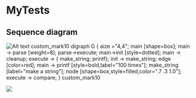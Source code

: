 # MyTests

## Sequence diagram

![Alt text](https://g.gravizo.com/source/svg/custom_mark10?https%3A%2F%2Fgithub.com%2FLiorinco%2FMyTests%2Fblob%2Fmaster%2FREADME.md)
custom_mark10 digraph G { aize ="4,4"; main [shape=box]; main -> parse [weight=8]; parse->execute; main->init [style=dotted]; main -> cleanup; execute -> { make_string; printf}; init -> make_string; edge [color=red]; main -> printf [style=bold,label="100 times"]; make_string [label="make a string"]; node [shape=box,style=filled,color=".7 .3 1.0"]; execute -> compare; } custom_mark10

<img src='https://g.gravizo.com/source/svg?digraph%20G%20%7Bmain%20-%3E%20parse%20-%3E%20execute%3B%20main%20-%3E%20init%3B%20main%20-%3E%20cleanup%3B%20execute%20-%3E%20make_string%3B%20execute%20-%3E%20printf%3B%20init%20-%3E%20make_string%3B%20main%20-%3E%20printf%3B%20execute%20-%3E%20compare%3B%7D'/>
